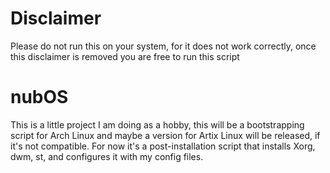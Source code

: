 # Disclaimer
Please do not run this on your system, for it does not work correctly, once this disclaimer is removed you are free to run this script
# nubOS
This is a little project I am doing as a hobby, this will be a bootstrapping script for Arch Linux and maybe a version for Artix Linux will be released, if it's not compatible.
For now it's a post-installation script that installs Xorg, dwm, st, and configures it with my config files.
